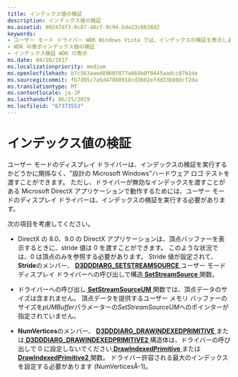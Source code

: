```yaml
---
title: インデックス値の検証
description: インデックス値の検証
ms.assetid: 09247df3-0c87-48cf-9c94-bda23c6b38d2
keywords:
- ユーザー モード ドライバー WDK Windows Vista では、インデックスの検証を表示します。
- WDK の表示インデックス値の検証
- インデックス検証 WDK の表示
ms.date: 04/20/2017
ms.localizationpriority: medium
ms.openlocfilehash: b7c563aaed8960f877a669b0f0445aadcc07b1de
ms.sourcegitcommit: fb7d95c7a5d47860918cd3602efdd33b69dcf2da
ms.translationtype: MT
ms.contentlocale: ja-JP
ms.lasthandoff: 06/25/2019
ms.locfileid: "67373553"
---
```

# <a name="validating-index-values"></a>インデックス値の検証


ユーザー モードのディスプレイ ドライバーは、インデックスの検証を実行するかどうかに関係なく、"設計の Microsoft Windows"ハードウェア ロゴ テストを渡すことができます。 ただし、ドライバーが無効なインデックスを渡すことがある Microsoft DirectX アプリケーションで動作するためには、ユーザー モードのディスプレイ ドライバーは、インデックスの検証を実行する必要があります。

次の項目を考慮してください。

-   DirectX の 8.0、9.0 の DirectX アプリケーションは、頂点バッファーを表示するときに、stride 値は 0 を渡すことができます。 このような状況では、0 は頂点のみを参照する必要があります。 Stride 値が設定されて、 **Stride**のメンバー、 [ **D3DDDIARG\_SETSTREAMSOURCE** ](https://docs.microsoft.com/windows-hardware/drivers/ddi/content/d3dumddi/ns-d3dumddi-_d3dddiarg_setstreamsource)ユーザー モード ディスプレイ ドライバーへの呼び出しで構造[ **SetStreamSource** ](https://docs.microsoft.com/windows-hardware/drivers/ddi/content/d3dumddi/nc-d3dumddi-pfnd3dddi_setstreamsource)関数。

-   ドライバーへの呼び出し[ **SetStreamSourceUM** ](https://docs.microsoft.com/windows-hardware/drivers/ddi/content/d3dumddi/nc-d3dumddi-pfnd3dddi_setstreamsourceum)関数では、頂点データのサイズは含まれません。 頂点データを提供するユーザー メモリ バッファーのサイズを*pUMBuffer*パラメーターの*SetStreamSourceUM*へのポインターが指定されていません。

-   **NumVertices**のメンバー、 [ **D3DDDIARG\_DRAWINDEXEDPRIMITIVE** ](https://docs.microsoft.com/windows-hardware/drivers/ddi/content/d3dumddi/ns-d3dumddi-_d3dddiarg_drawindexedprimitive)または[ **D3DDDIARG\_DRAWINDEXEDPRIMITIVE2** ](https://docs.microsoft.com/windows-hardware/drivers/ddi/content/d3dumddi/ns-d3dumddi-_d3dddiarg_drawindexedprimitive2)構造体は、ドライバーの呼び出しで 0 に設定しないでください[ **DrawIndexedPrimitive** ](https://docs.microsoft.com/windows-hardware/drivers/ddi/content/d3dumddi/nc-d3dumddi-pfnd3dddi_drawindexedprimitive)または[ **DrawIndexedPrimitive2** ](https://docs.microsoft.com/windows-hardware/drivers/ddi/content/d3dumddi/nc-d3dumddi-pfnd3dddi_drawindexedprimitive2)関数。 ドライバー許容される最大のインデックスを設定する必要があります (NumVerticesÂ-1)。

 

 





